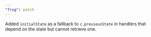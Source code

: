 ```yaml
---
"frog": patch
---
```


Added `initialState` as a fallback to `c.previousState` in handlers that depend on the state but cannot retrieve one.

